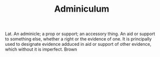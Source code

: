 ---
title: Adminiculum
permalink: "/definitions/adminiculum.html"
body: Lat. An adminicle; a prop or support; an accessory thing. An aid or support
  to something else, whether a right or the evidence of one. It is principally used
  to designate evidence adduced in aid or support of other evidence, which without
  it is imperfect. Brown
published_at: '2018-07-07'
layout: post
---